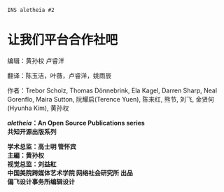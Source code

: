 ```
INS aletheia #2

```

# 让我们平台合作社吧

编辑：黄孙权 卢睿洋  

翻译：陈玉洁，叶薇，卢睿洋，姚雨辰

作者：Trebor Scholz, Thomas Dönnebrink, Ela Kagel, Darren Sharp, Neal Gorenflo, Maira Sutton, 阮耀启\(Terence Yuen\), 陈来红, 熊节, 刘飞, 金贤何(Hyunha Kim), 黄孙权


**_aletheia_：An Open Source Publications series**  
**共知开源出版系列**

**学术总监：高士明 管怀宾**  
**主編：黄孙权**  
**视觉总监：刘益紅**  
**中国美院跨媒体艺术学院 网络社会研究所 出品**  
**偏飞设计事务所编辑设计**




